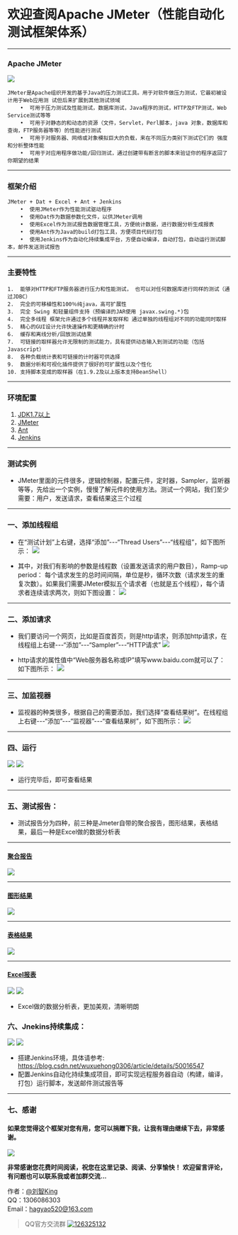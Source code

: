 # 欢迎查阅Apache JMeter（性能自动化测试框架体系）
------------------------------------------------------------------------------------------------------------------------------------------------------------------------------------------

### Apache JMeter
![](https://testerhome.com/uploads/photo/2018/fdeb14b5-6163-4adb-b1e0-d11f3209639b.png!large)

    JMeter是Apache组织开发的基于Java的压力测试工具。用于对软件做压力测试，它最初被设计用于Web应用测 试但后来扩展到其他测试领域
        •  可用于压力测试及性能测试，数据库测试，Java程序的测试，HTTP及FTP测试，Web Service测试等等
        •  可用于对静态的和动态的资源（文件，Servlet，Perl脚本，java 对象，数据库和查询，FTP服务器等等）的性能进行测试
        •  可用于对服务器、网络或对象模拟巨大的负载，来在不同压力类别下测试它们的 强度和分析整体性能
        •  可用于对应用程序做功能/回归测试，通过创建带有断言的脚本来验证你的程序返回了你期望的结果

 ---
### 框架介绍
    JMeter + Dat + Excel + Ant + Jenkins 
        •  使用JMeter作为性能测试驱动程序
        •  使用Dat作为数据参数化文件，以供JMeter调用
        •  使用Excel作为测试报告数据管理工具，方便统计数据，进行数据分析生成报表
        •  使用Ant作为Java的build打包工具，方便项目代码打包
        •  使用Jenkins作为自动化持续集成平台，方便自动编译，自动打包，自动运行测试脚本，邮件发送测试报告

 ---
### 主要特性
    1.  能够对HTTP和FTP服务器进行压力和性能测试， 也可以对任何数据库进行同样的测试（通过JDBC）
    2.  完全的可移植性和100％纯java，高可扩展性
    3.  完全 Swing 和轻量组件支持（预编译的JAR使用 javax.swing.*)包
    4.  完全多线程 框架允许通过多个线程并发取样和 通过单独的线程组对不同的功能同时取样
    5.  精心的GUI设计允许快速操作和更精确的计时
    6.  缓存和离线分析/回放测试结果
    7.  可链接的取样器允许无限制的测试能力，具有提供动态输入到测试的功能（包括Javascrīpt）
    8.  各种负载统计表和可链接的计时器可供选择
    9.  数据分析和可视化插件提供了很好的可扩展性以及个性化
    10. 支持脚本变成的取样器（在1.9.2及以上版本支持BeanShell）

 ---
### 环境配置
   1. [JDK1.7以上](http://www.Oracle.com/technetwork/Java/javase/downloads/index.html)
   2. [JMeter](http://jmeter.apache.org/download_jmeter.cgi)
   3. [Ant](https://ant.apache.org) 
   4. [Jenkins](https://jenkins.io) 

 ---
### 测试实例
 - JMeter里面的元件很多，逻辑控制器，配置元件，定时器，Sampler，监听器等等，先给出一个实例，慢慢了解元件的使用方法。测试一个网站，我们至少需要：用户，发送请求，查看结果这三个过程

 ---
### 一、添加线程组
  - 在“测试计划”上右键，选择“添加”---“Thread Users”---“线程组”，如下图所示：
![](https://testerhome.com/uploads/photo/2018/139621bd-695a-4642-b253-4d6d2bd709cb.png!large)

  - 其中，对我们有影响的参数是线程数（设置发送请求的用户数目），Ramp-up period： 每个请求发生的总时间间隔，单位是秒，循环次数（请求发生的重复次数）。如果我们需要JMeter模拟五个请求者（也就是五个线程），每个请求者连续请求两次，则如下图设置：
![](https://testerhome.com/uploads/photo/2018/5b9902cd-1887-463c-9308-7f7005119640.png!large)

 ---
### 二、添加请求
 - 我们要访问一个网页，比如是百度首页，则是http请求，则添加http请求，在线程组上右键---“添加”---“Sampler”---“HTTP请求”
![](https://testerhome.com/uploads/photo/2018/b80fe452-ab06-491f-8a6a-05ad5313870f.png!large)

 - http请求的属性值中“Web服务器名称或IP”填写www.baidu.com就可以了：如下图所示：
![](https://testerhome.com/uploads/photo/2018/044f2c11-2e84-496e-8d5b-a7c477f928d9.png!large)

 ---
### 三、加监视器
 - 监视器的种类很多，根据自己的需要添加，我们选择“查看结果树”。在线程组上右键---“添加”---“监视器”---“查看结果树”，如下图所示：
![](https://testerhome.com/uploads/photo/2018/f3fdf349-5904-472e-877e-99f2125c64c4.png!large)

 ---
### 四、运行
![](https://testerhome.com/uploads/photo/2018/69c35bd4-34d7-4119-ab43-e88aef394c3c.png!large)
![](https://testerhome.com/uploads/photo/2018/bcaab82d-a6de-46a4-994a-2daf6f06e6e8.png!large)
 - 运行完毕后，即可查看结果

 ---
### 五、测试报告：
 - 测试报告分为四种，前三种是Jmeter自带的聚合报告，图形结果，表格结果，最后一种是Excel做的数据分析表

 ---
#### [聚合报告](https://testerhome.com/uploads/photo/2018/2d3eef8f-f60c-4cd3-8f9d-3059ab66a29d.png!large)
![](https://testerhome.com/uploads/photo/2018/2d3eef8f-f60c-4cd3-8f9d-3059ab66a29d.png!large)

 ---
#### [图形结果](https://testerhome.com/uploads/photo/2018/46b55170-bc6d-468d-b072-e808929f42a2.png!large)
![](https://testerhome.com/uploads/photo/2018/46b55170-bc6d-468d-b072-e808929f42a2.png!large)

 ---
#### [表格结果](https://testerhome.com/uploads/photo/2018/c56237e0-b7a2-4470-9d86-97584d9549ab.png!large)
![](https://testerhome.com/uploads/photo/2018/c56237e0-b7a2-4470-9d86-97584d9549ab.png!large)

 ---
#### [Excel报表](https://testerhome.com/uploads/photo/2018/2f9f5a75-95ec-43da-936f-db4d050f7f5e.png!large)
![](https://testerhome.com/uploads/photo/2018/2f9f5a75-95ec-43da-936f-db4d050f7f5e.png!large)
![](https://testerhome.com/uploads/photo/2018/5233bb37-1b8c-4c8b-81ba-19419f6d855a.png!large)
 - Excel做的数据分析表，更加美观，清晰明朗

### 六、Jnekins持续集成：
![](https://testerhome.com/uploads/photo/2018/184cfd76-e1f2-4e5d-9832-ad3043a83c98.png!large)
![](https://testerhome.com/uploads/photo/2018/e415b91f-83ce-4dd0-8779-d05691713baf.png!large)
 - 搭建Jenkins环境，具体请参考: https://blog.csdn.net/wuxuehong0306/article/details/50016547
 - 配置Jenkins自动化持续集成项目，即可实现远程服务器自动（构建，编译，打包）运行脚本，发送邮件测试报告等
 
 ---
### 七、感谢
#### 如果您觉得这个框架对您有用，您可以捐赠下我，让我有理由继续下去，非常感谢。
![](https://testerhome.com/uploads/photo/2018/26d494a6-7b4f-4b69-8db1-0a3b45f886b7.png!large)

**非常感谢您花费时间阅读，祝您在这里记录、阅读、分享愉快！**
**欢迎留言评论，有问题也可以联系我或者加群交流...**

作者：[@刘智King](http://shang.qq.com/email/stop/email_stop.html?qq=1306086303&sig=a1c657365db7e82805ea4b2351081fc3ebcde159f8ae49b1&tttt=1)         
QQ：1306086303     
Email：hagyao520@163.com

> QQ官方交流群 <a target="_blank" href="//shang.qq.com/wpa/qunwpa?idkey=346d11a1a76d05086cd48bc8249126f514248479b50f96288189ab5ae0ca7ba5"><img border="0" src="//pub.idqqimg.com/wpa/images/group.png" alt="126325132" title="126325132"></a>